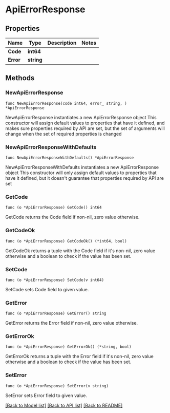 # ApiErrorResponse

## Properties

Name | Type | Description | Notes
------------ | ------------- | ------------- | -------------
**Code** | **int64** |  | 
**Error** | **string** |  | 

## Methods

### NewApiErrorResponse

`func NewApiErrorResponse(code int64, error_ string, ) *ApiErrorResponse`

NewApiErrorResponse instantiates a new ApiErrorResponse object
This constructor will assign default values to properties that have it defined,
and makes sure properties required by API are set, but the set of arguments
will change when the set of required properties is changed

### NewApiErrorResponseWithDefaults

`func NewApiErrorResponseWithDefaults() *ApiErrorResponse`

NewApiErrorResponseWithDefaults instantiates a new ApiErrorResponse object
This constructor will only assign default values to properties that have it defined,
but it doesn't guarantee that properties required by API are set

### GetCode

`func (o *ApiErrorResponse) GetCode() int64`

GetCode returns the Code field if non-nil, zero value otherwise.

### GetCodeOk

`func (o *ApiErrorResponse) GetCodeOk() (*int64, bool)`

GetCodeOk returns a tuple with the Code field if it's non-nil, zero value otherwise
and a boolean to check if the value has been set.

### SetCode

`func (o *ApiErrorResponse) SetCode(v int64)`

SetCode sets Code field to given value.


### GetError

`func (o *ApiErrorResponse) GetError() string`

GetError returns the Error field if non-nil, zero value otherwise.

### GetErrorOk

`func (o *ApiErrorResponse) GetErrorOk() (*string, bool)`

GetErrorOk returns a tuple with the Error field if it's non-nil, zero value otherwise
and a boolean to check if the value has been set.

### SetError

`func (o *ApiErrorResponse) SetError(v string)`

SetError sets Error field to given value.



[[Back to Model list]](../README.md#documentation-for-models) [[Back to API list]](../README.md#documentation-for-api-endpoints) [[Back to README]](../README.md)


